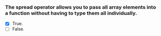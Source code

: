 ### The spread operator allows you to pass all array elements into a function without having to type them all individually.

- [x] True.
- [ ] False.
